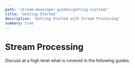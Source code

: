 ```yaml
---
path: 'stream-developer-guides/getting-started/'
title: 'Getting Started'
description: 'Getting Started with Stream Processing'
summary: true
---
```


# Stream Processing

Discuss at a high level what is covered in the following guides.
